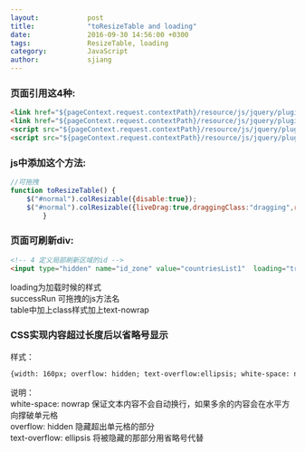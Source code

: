 ```yaml
---
layout:            post
title:             "toResizeTable and loading"
date:              2016-09-30 14:56:00 +0300
tags:              ResizeTable, loading  
category:          JavaScript
author:            sjiang
---
```


### 页面引用这4种:
```html	
<link href="${pageContext.request.contextPath}/resource/js/jquery/plugin/loading/css/loading.css" rel="stylesheet">
<link href="${pageContext.request.contextPath}/resource/js/jquery/plugin/colresizable/css/main.css" rel="stylesheet">
<script src="${pageContext.request.contextPath}/resource/js/jquery/plugin/loading/CommonPerson.js"></script>
<script src="${pageContext.request.contextPath}/resource/js/jquery/plugin/colresizable/colResizable-1.6.min.js"></script>
```

### js中添加这个方法:
```javascript
//可拖拽
function toResizeTable() {
	$("#normal").colResizable({disable:true});
	$("#normal").colResizable({liveDrag:true,draggingClass:"dragging",resizeMode:'fit',gripInnerHtml:"<div class='grip'></div>"});
		}
```
	
### 页面可刷新div:
```html
<!-- 4 定义局部刷新区域的id -->
<input type="hidden" name="id_zone" value="countriesList1"  loading="true" successRun="toResizeTable">
```

loading为加载时候的样式  
successRun 可拖拽的js方法名  
table中加上class样式加上text-nowrap

### CSS实现内容超过长度后以省略号显示
样式：  
```html
{width: 160px; overflow: hidden; text-overflow:ellipsis; white-space: nowrap;}
```

说明：  
white-space: nowrap 保证文本内容不会自动换行，如果多余的内容会在水平方向撑破单元格  
overflow: hidden 隐藏超出单元格的部分  
text-overflow: ellipsis 将被隐藏的那部分用省略号代替  



